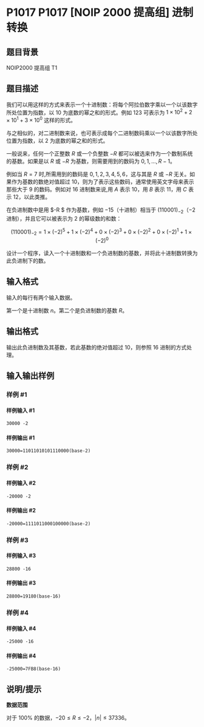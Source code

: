 # P1017 P1017 [NOIP 2000 提高组] 进制转换

## 题目背景

NOIP2000 提高组 T1

## 题目描述

我们可以用这样的方式来表示一个十进制数：将每个阿拉伯数字乘以一个以该数字所处位置为指数，以 $10$ 为底数的幂之和的形式。例如 $123$ 可表示为 $1 \times 10^2+2\times 10^1+3\times 10^0$ 这样的形式。

与之相似的，对二进制数来说，也可表示成每个二进制数码乘以一个以该数字所处位置为指数，以 $2$ 为底数的幂之和的形式。  

一般说来，任何一个正整数 $R$ 或一个负整数 $-R$ 都可以被选来作为一个数制系统的基数。如果是以 $R$ 或 $-R$ 为基数，则需要用到的数码为 $0,1,\dots,R-1$。  

例如当 $R=7$ 时,所需用到的数码是 $0,1,2,3,4,5,6$，这与其是 $R$ 或 $-R$ 无关。如果作为基数的数绝对值超过 $10$，则为了表示这些数码，通常使用英文字母来表示那些大于 $9$ 的数码。例如对 $16$ 进制数来说,用 $A$ 表示 $10$，用 $B$ 表示 $11$，用 $C$ 表示 $12$，以此类推。

在负进制数中是用 $-R $ 作为基数，例如 $-15$（十进制）相当于 $(110001)_{-2}$（$-2$进制），并且它可以被表示为 $2$ 的幂级数的和数：

$$(110001)_{-2}=1\times (-2)^5+1\times (-2)^4+0\times (-2)^3+0\times (-2)^2+0\times (-2)^1 +1\times (-2)^0$$

设计一个程序，读入一个十进制数和一个负进制数的基数，并将此十进制数转换为此负进制下的数。

## 输入格式

输入的每行有两个输入数据。

第一个是十进制数 $n$。第二个是负进制数的基数 $R$。

## 输出格式

输出此负进制数及其基数，若此基数的绝对值超过 $10$，则参照 $16$ 进制的方式处理。

## 输入输出样例

### 样例 #1

#### 样例输入 #1

```
30000 -2
```

#### 样例输出 #1

```
30000=11011010101110000(base-2)
```

### 样例 #2

#### 样例输入 #2

```
-20000 -2
```

#### 样例输出 #2

```
-20000=1111011000100000(base-2)
```

### 样例 #3

#### 样例输入 #3

```
28800 -16
```

#### 样例输出 #3

```
28800=19180(base-16)
```

### 样例 #4

#### 样例输入 #4

```
-25000 -16
```

#### 样例输出 #4

```
-25000=7FB8(base-16)
```

## 说明/提示

**数据范围**

对于 $100\%$ 的数据，$-20 \le R \le -2$，$|n| \le 37336$。

